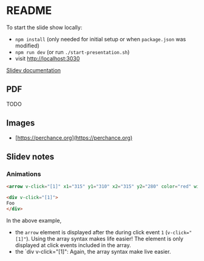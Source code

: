 # README

To start the slide show locally:

- `npm install` (only needed for initial setup or when `package.json` was modified)
- `npm run dev` (or run `./start-presentation.sh`)
- visit <http://localhost:3030>

[Slidev documentation](https://sli.dev/)

## PDF

TODO

## Images

- [https://perchance.org](https://perchance.org)

## Slidev notes

### Animations

```html
<arrow v-click="[1]" x1="315" y1="310" x2="315" y2="280" color="red" width="2" arrowSize="1" />

<div v-click="[1]">
Foo
</div>
```

In the above example,

- the `arrow` element is displayed after the during click event `1` (`v-click="[1]"`). Using the array syntax makes life easier! The element is only displayed at click events included in the array.
- the `div v-click="[1]": Again, the array syntax make live easier.
